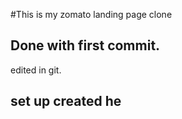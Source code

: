 #This is my zomato landing page clone

## Done with first commit.
edited in git.
## set up created he 